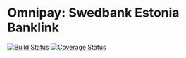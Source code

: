 # Omnipay: Swedbank Estonia Banklink

[![Build Status](https://api.travis-ci.com/cubesystems/omnipay-swedbank-banklink-estonia.svg?branch=master)](https://travis-ci.com/cubesystems/omnipay-swedbank-banklink-estonia)
[![Coverage Status](https://coveralls.io/repos/github/cubesystems/omnipay-swedbank-banklink-estonia/badge.svg?branch=master)](https://coveralls.io/github/cubesystems/omnipay-swedbank-banklink-estonia?branch=master)
